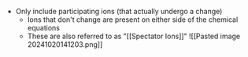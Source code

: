 - Only include participating ions (that actually undergo a change)
	- Ions that don't change are present on either side of the chemical equations
	- These are also referred to as "[[Spectator Ions]]" 
	![[Pasted image 20241020141203.png]]